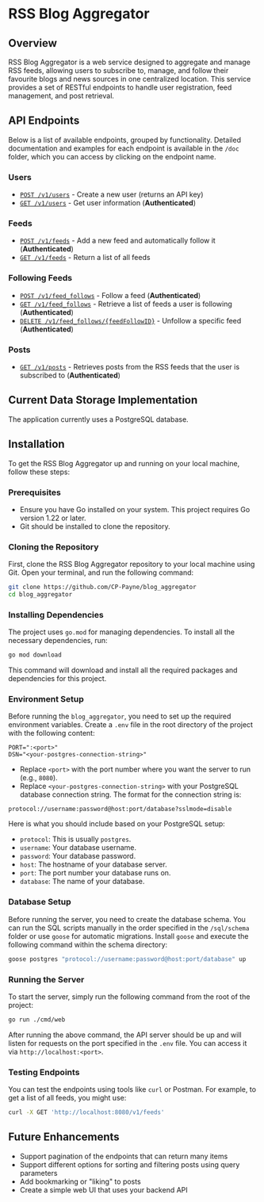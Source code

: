 
# RSS Blog Aggregator

## Overview

RSS Blog Aggregator is a web service designed to aggregate and manage RSS feeds, allowing users to subscribe to, manage, and follow their favourite blogs and news sources in one centralized location. This service provides a set of RESTful endpoints to handle user registration, feed management, and post retrieval.

## API Endpoints

Below is a list of available endpoints, grouped by functionality. Detailed documentation and examples for each endpoint is available in the `/doc` folder, which you can access by clicking on the endpoint name.

### Users

- [`POST /v1/users`](createUser.md) - Create a new user (returns an API key)
- [`GET /v1/users`](getUser.md) - Get user information (**Authenticated**)

### Feeds

- [`POST /v1/feeds`](createFeeds.md) - Add a new feed and automatically follow it (**Authenticated**)
- [`GET /v1/feeds`](getFeeds.md) - Return a list of all feeds

### Following Feeds

- [`POST /v1/feed_follows`](createFeedFollow.md) - Follow a feed (**Authenticated**)
- [`GET /v1/feed_follows`](getFeedFollows.md) - Retrieve a list of feeds a user is following (**Authenticated**)
- [`DELETE /v1/feed_follows/{feedFollowID}`](deleteFeedFollow.md) - Unfollow a specific feed (**Authenticated**)

### Posts

- [`GET /v1/posts`](getPosts.md) - Retrieves posts from the RSS feeds that the user is subscribed to (**Authenticated**)


## Current Data Storage Implementation

The application currently uses a PostgreSQL database.

## Installation

To get the RSS Blog Aggregator up and running on your local machine, follow these steps:

### Prerequisites

- Ensure you have Go installed on your system. This project requires Go version 1.22 or later.
- Git should be installed to clone the repository.

### Cloning the Repository

First, clone the RSS Blog Aggregator repository to your local machine using Git. Open your terminal, and run the following command:

```bash
git clone https://github.com/CP-Payne/blog_aggregator
cd blog_aggregator
```

### Installing Dependencies
The project uses `go.mod` for managing dependencies. To install all the necessary dependencies, run:

```bash
go mod download
```

This command will download and install all the required packages and dependencies for this project.

### Environment Setup

Before running the `blog_aggregator`, you need to set up the required environment variables. Create a `.env` file in the root directory of the project with the following content:

```plaintext
PORT=":<port>"
DSN="<your-postgres-connection-string>"
```

- Replace `<port>` with the port number where you want the server to run (e.g., `8080`).
- Replace `<your-postgres-connection-string>` with your PostgreSQL database connection string. The format for the connection string is:
```plaintext
protocol://username:password@host:port/database?sslmode=disable
```
Here is what you should include based on your PostgreSQL setup:

- `protocol`: This is usually `postgres`.
- `username`: Your database username.
- `password`: Your database password.
- `host`: The hostname of your database server.
- `port`: The port number your database runs on.
- `database`: The name of your database.

### Database Setup

Before running the server, you need to create the database schema. You can run the SQL scripts manually in the order specified in the `/sql/schema` folder or use `goose` for automatic migrations. Install `goose` and execute the following command within the schema directory:

```bash
goose postgres "protocol://username:password@host:port/database" up
```

### Running the Server

To start the server, simply run the following command from the root of the project:
```bash
go run ./cmd/web
```

After running the above command, the API server should be up and will listen for requests on the port specified in the `.env` file. You can access it via `http://localhost:<port>`.

### Testing Endpoints

You can test the endpoints using tools like `curl` or Postman. For example, to get a list of all feeds, you might use:

```bash
curl -X GET 'http://localhost:8080/v1/feeds'
```




## Future Enhancements

- Support pagination of the endpoints that can return many items
- Support different options for sorting and filtering posts using query parameters
- Add bookmarking or "liking" to posts
- Create a simple web UI that uses your backend API
